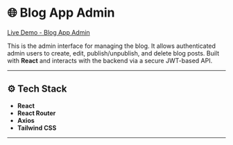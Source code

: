 # 🌐 Blog App Admin

[Live Demo - Blog App Admin](https://blogappadmin.netlify.app/)

This is the admin interface for managing the blog. It allows authenticated admin users to create, edit, publish/unpublish, and delete blog posts. Built with **React** and interacts with the backend via a secure JWT-based API.

---

## ⚙️ Tech Stack

- **React**
- **React Router**
- **Axios**
- **Tailwind CSS**

---
